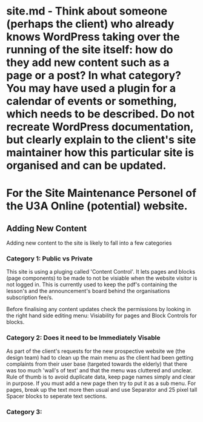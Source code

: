 # site.md - Think about someone (perhaps the client) who already knows WordPress taking over the running of the site itself: how do they add new content such as a page or a post? In what category? You may have used a plugin for a calendar of events or something, which needs to be described. Do not recreate WordPress documentation, but clearly explain to the client's site maintainer how this particular site is organised and can be updated.


# For the Site Maintenance Personel of the U3A Online (potential) website.


## Adding New Content
Adding new content to the site is likely to fall into a few categories

### Category 1: Public vs Private
This site is using a pluging called 'Content Control'. It lets pages and blocks (page components) to be made to not be visiable when the website visitor is not logged in. This is currently used to keep the pdf's containing the lesson's and the announcement's board  behind the organisations subscription fee/s.

Before finalising any content updates check the permissions by looking in the right hand side editing menu: Visiability for pages and Block Controls for blocks. 

### Category 2: Does it need to be Immediately Visable
As part of the client's requests for the new prospective website we (the design team) had to clean up the main menu as the client had been getting complaints from their user base (targeted towards the elderly) that there was too much 'wall's of text' and that the menu was cluttered and unclear. Rule of thumb is to avoid duplicate data, keep page names simply and clear in purpose. If you must add a new page then try to put it as a sub menu. For pages, break up the text more then usual and use Separator and 25 pixel tall Spacer blocks to seperate text sections.

### Category 3: 
